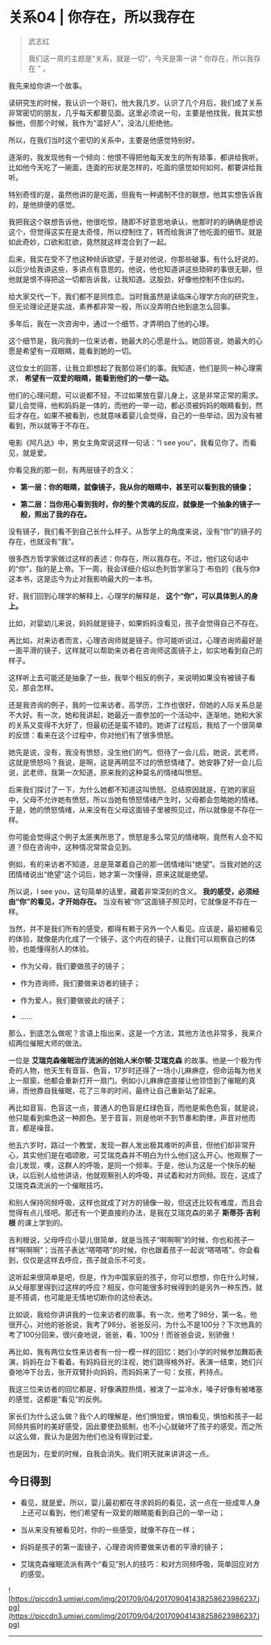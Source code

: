 # 关系04 | 你存在，所以我存在

> 武志红
> 
> 我们这一周的主题是“关系，就是一切”，今天是第一讲 “ 你存在，所以我存在 ” 。

我先来给你讲一个故事。

读研究生的时候，我认识一个哥们，他大我几岁。认识了几个月后，我们成了关系非常密切的朋友，几乎每天都要见面。这里必须说一句，主要是他找我，我其实想躲他，但那个时候，我作为“滥好人”，没法儿拒绝他。

所以，在我们当时这个密切的关系中，主要是他感觉特别好。

逐渐的，我发现他有一个倾向：他恨不得把他每天发生的所有琐事，都讲给我听。比如他今天吃了一碗面，连面的形状是怎样的，吃面的感觉如何如何，都要讲给我听。

特别奇怪的是，虽然他讲的是吃面，但我有一种遏制不住的联想，他其实想告诉我的，是他排便的感觉。

我把我这个联想告诉他，他很吃惊，随即不好意思地承认，他那时的的确确是想说这个，但觉得这实在是太奇怪，所以控制住了，转而给我讲了他吃面的细节。就是如此奇妙，口欲和肛欲，竟然就这样混合到了一起。

后来，我实在受不了他这种倾诉欲望，于是对他说，你那些破事，有什么好说的，以后少给我讲这些，多讲点有意思的。他说，他也知道讲这些琐碎的事很无聊，但他就是恨不得把这一切都告诉我，让我知道。这股劲，好像他控制不住似的。

给大家交代一下，我们都不是同性恋。当时我虽然是读临床心理学方向的研究生，但无论理论还是实战，素养都非常一般，所以没弄明白他到底怎么回事。

多年后，我在一次咨询中，通过一个细节，才弄明白了他的心理。

这个细节是，我问我的一位来访者，她最大的心愿是什么。她回答说，她最大的心愿是希望有一双眼睛，能看到她的一切。

这位女士的回答，让我立即想起了我那位哥们的事。我知道，他们是同一种心理需求， **希望有一双爱的眼睛，能看到他们的一举一动。**

他们的心理问题，可以说都不轻，不过如果放在婴儿身上，这是非常正常的需求。婴儿会觉得，他和妈妈是一体的，而他的一举一动，都必须被妈妈的眼睛看到，然后才存在。如果不被看到，也就意味着婴儿会觉得，自己的一些举动，因为没有被看到，所以就等于不存在。

电影《阿凡达》中，男女主角常说这样一句话：“I see you”，我看见你了。而看见，就是爱。

你看见我的那一刻，有两层镜子的含义：

* **第一层：你的眼睛，就像镜子，我从你的眼睛中，甚至可以看到我的镜像；** 

* **第二层：当你用心看到我时，你的整个灵魂的反应，就像是一个抽象的镜子一般，照出了我的存在。** 

没有镜子，我们看不到自己长什么样子。从哲学上的角度来说，没有“你”的镜子的存在，也就没有“我”。

很多西方哲学家做过这样的表述：你存在，所以我存在。不过，他们这句话中的“你”，指的是上帝。下一周，我会详细介绍以色列哲学家马丁·布伯的《我与你》这本书，这是迄今为止对我影响最大的一本书。

好，我们回到心理学的解释上，心理学的解释是， **这个“你”，可以具体到人的身上。**

比如，对婴幼儿来说，妈妈就是镜子，如果妈妈没看见，孩子会觉得自己不存在。

再比如，对来访者而言，心理咨询师就是镜子。你可能听说过，心理咨询师最好是一面平滑的镜子，这样就可以帮助来访者在咨询师这面镜子上，如实地看到自己的样子。

这样听上去可能还是抽象了一些，我举个相反的例子，来说明如果没有被镜子看见，那会怎样。

还是我咨询的例子，我的一位来访者，高学历，工作也很好，但她的人际关系总是不大好。有一次，她和我讲起，她最近一直参加的一个活动中，逐渐地，她和大家的关系又变得不大好了，但最初还是蛮不错的。她讲了过程后，我给了一个很简单的反馈：看来在这个过程中，你对他们有了很多愤怒。

她先是说，没有，我没有愤怒，没生他们的气。但待了一会儿后，她说，武老师，这就是愤怒吗？我说，是啊，这是再明显不过的愤怒情绪了。她安静了好一会儿后说，武老师，我第一次知道，原来我的这种莫名的情绪叫愤怒。

后来我们探讨了一下，为什么她都不知道这叫愤怒。总结原因就是，在她的家庭中，父母不允许她有愤怒，所以当她有愤怒情绪产生时，父母都会忽略她的情绪。于是，她的愤怒情绪，从来没有在父母这面镜子里被照见过，所以就像是不存在一样。

你可能会觉得这个例子太匪夷所思了，愤怒是多么常见的情绪啊，竟然有人会不知道？但在咨询中，这种情况常常会见到。

例如，有的来访者不知道，总是笼罩着自己的那一团情绪叫“绝望”。当我对她的这团情绪说出“绝望”这个词后，她才第一次懂得，原来这就是绝望。

所以说，I see you，这句简单的话里，藏着非常深刻的含义。 **我的感受，必须经由“你”的看见，才开始存在。** 当没有被“你”这面镜子照见时，它就像是不存在一样。

当然，并不是我们所有的感受，都得有赖于另外一个人看见。应该是，最初被看见的体验，就像是内化成了一个镜子，这个内在的镜子，让我们可以观察自己的体验，也能懂得别人的体验。

* 作为父母，我们要做孩子的镜子；

* 作为咨询师，我们要做来访者的镜子；

* 作为爱人，我们要做彼此的镜子；

* ……

那么，到底怎么做呢？言语上指出来，这是一个方法，其他方法也非常多，我来介绍两位催眠大师的做法。

一位是 **艾瑞克森催眠治疗流派的创始人米尔顿·艾瑞克森** 的故事。他是一个极为传奇的人物，他天生有音盲、色盲，17岁时还得了一场小儿麻痹症，但命运每为他关上一扇窗，他都会重新打开一扇门。例如小儿麻痹症直接让他领悟到了催眠的真谛，而他靠自我催眠，花了三年的时间，最终让自己重新站了起来。

再比如音盲、色盲这一点，普通人的色盲是红绿色盲，而他是紫色色盲，就是说，他只能看到紫色这一种颜色。至于音盲，则是他听不到节奏和韵律，声音对他而言，都是噪音。

他五六岁时，路过一个教堂，发现一群人发出极其难听的声音，但他们却非常开心，其实他们是在唱颂歌，可艾瑞克森并不明白为什么他们这么开心。他观察了一会儿发现，噢，这群人的呼吸，是同一个频率。于是，他认为这是一个快乐的秘诀，以后别人给他讲话，他就观察别人的呼吸，并试着和对方同频。现在，这成了艾瑞克森流派的一个催眠技巧。

和别人保持同频呼吸，这样也就成了对方的镜像一般，但这还比较有难度，而且会觉得有点儿怪吧。那还有一个更直接的办法，是我在艾瑞克森的弟子 **斯蒂芬·吉利根** 的课上学到的。

吉利根说，父母呼应小婴儿很简单，就是当孩子“啊啊啊”的时候，你也和孩子一样“啊啊啊”；当孩子表达“嗒嗒嗒”的时候，你也跟着孩子一起说“嗒嗒嗒”。你会看到，仅仅是这样去呼应，孩子就会乐不可支。

这听起来很简单是吧，但是，作为中国家庭的孩子，你可以想想，你在什么时候，从父母那里得到过这样的呼应？相反，你可能很多时候得到的是另外一种东西，就是不搭调，也可能是无情地切断你的这份表达。

比如说，我给你讲讲我的一位来访者的故事。有一次，他考了98分，第一名，他很开心，对他的爸爸说，我考了98分。爸爸反问，为什么不是100分？下次他真的考了100分回来，很兴奋地说，爸爸，看，100分！而爸爸会说，别骄傲！

再比如，我有两位女性来访者有一份一模一样的回忆：她们小学的时候参加舞蹈表演，妈妈在台下看着。有妈妈目光的注视，她们跳得格外好。表演一结束，她们兴奋地冲下台去，张开双臂扑向妈妈，而妈妈来了一句：女孩，矜持点。

我这三位来访者的回忆都是，好像满腔热情，被泼了一盆冷水，嗓子好像有被堵塞的感觉，这都是“看见”的反例。

家长们为什么这么做？我个人的理解是，他们惧怕爱，惧怕看见，惧怕和孩子一起同频共振时的美好感受，因此要使劲抵制，也不小心就破坏了孩子的感受。而之所以这么做，我认为是因为他们也没有得到过爱。

也是因为，在爱的时候，自我会消失。我们明天就来讲讲这一点。

## 今日得到

* 看见，就是爱。所以，婴儿最初都在寻求妈妈的看见，这一点在一些成年人身上还可以看到，他们希望有一双爱的眼睛能看到自己的一举一动；

* 当从来没有被看见时，你的一些感受，就像不存在一样；

* 妈妈是孩子的第一面镜子，心理咨询师要做来访者的平滑的镜子；

* 艾瑞克森催眠流派有两个“看见”别人的技巧：和对方同频呼吸，简单回应对方的感受。

![https://piccdn3.umiwi.com/img/201709/04/201709041438258623986237.jpg](https://piccdn3.umiwi.com/img/201709/04/201709041438258623986237.jpg)

---
